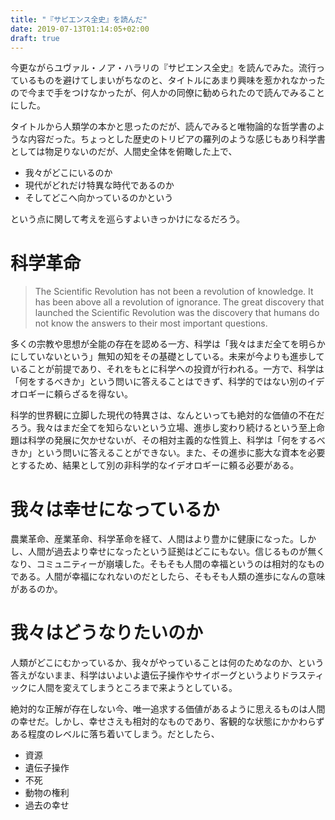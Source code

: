 ```yaml
---
title: "『サピエンス全史』を読んだ"
date: 2019-07-13T01:14:05+02:00
draft: true
---
```


今更ながらユヴァル・ノア・ハラリの『サピエンス全史』を読んでみた。流行っているものを避けてしまいがちなのと、タイトルにあまり興味を惹かれなかったので今まで手をつけなかったが、何人かの同僚に勧められたので読んでみることにした。

タイトルから人類学の本かと思ったのだが、読んでみると唯物論的な哲学書のような内容だった。ちょっとした歴史のトリビアの羅列のような感じもあり科学書としては物足りないのだが、人間史全体を俯瞰した上で、

- 我々がどこにいるのか
- 現代がどれだけ特異な時代であるのか
- そしてどこへ向かっているのかという

という点に関して考えを巡らすよいきっかけになるだろう。

# 科学革命

> The Scientific Revolution has not been a revolution of knowledge. It has been above all a revolution of ignorance. The great discovery that launched the Scientific Revolution was the discovery that humans do not know the answers to their most important questions.

多くの宗教や思想が全能の存在を認める一方、科学は「我々はまだ全てを明らかにしていないという」無知の知をその基礎としている。未来が今よりも進歩していることが前提であり、それをもとに科学への投資が行われる。一方で、科学は「何をするべきか」という問いに答えることはできず、科学的ではない別のイデオロギーに頼らざるを得ない。

科学的世界観に立脚した現代の特異さは、なんといっても絶対的な価値の不在だろう。我々はまだ全てを知らないという立場、進歩し変わり続けるという至上命題は科学の発展に欠かせないが、その相対主義的な性質上、科学は「何をするべきか」という問いに答えることができない。また、その進歩に膨大な資本を必要とするため、結果として別の非科学的なイデオロギーに頼る必要がある。

# 我々は幸せになっているか

農業革命、産業革命、科学革命を経て、人間はより豊かに健康になった。しかし、人間が過去より幸せになったという証拠はどこにもない。信じるものが無くなり、コミュニティーが崩壊した。そもそも人間の幸福というのは相対的なものである。人間が幸福になれないのだとしたら、そもそも人類の進歩になんの意味があるのか。

# 我々はどうなりたいのか

人類がどこにむかっているか、我々がやっていることは何のためなのか、という答えがないまま、科学はいよいよ遺伝子操作やサイボーグというよりドラスティックに人間を変えてしまうところまで来ようとしている。

絶対的な正解が存在しない今、唯一追求する価値があるように思えるものは人間の幸せだ。しかし、幸せさえも相対的なものであり、客観的な状態にかかわらずある程度のレベルに落ち着いてしまう。だとしたら、

- 資源
- 遺伝子操作
- 不死
- 動物の権利
- 過去の幸せ

